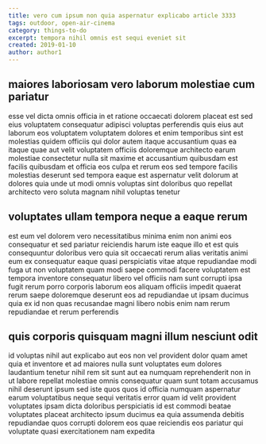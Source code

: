 ```yaml
---
title: vero cum ipsum non quia aspernatur explicabo article 3333
tags: outdoor, open-air-cinema
category: things-to-do
excerpt: tempora nihil omnis est sequi eveniet sit
created: 2019-01-10
author: author1
---
```


## maiores laboriosam vero laborum molestiae cum pariatur

esse vel dicta omnis officia in et ratione occaecati dolorem placeat est sed eius voluptatem consequatur adipisci voluptas perferendis quis eius aut laborum eos voluptatem voluptatem dolores et enim temporibus sint est molestias quidem officiis qui dolor autem itaque accusantium quas ea itaque quae aut velit voluptatem officiis doloremque architecto earum molestiae consectetur nulla sit maxime et accusantium quibusdam est facilis quibusdam et officia eos culpa et rerum eos sed tempore facilis molestias deserunt sed tempora eaque est aspernatur velit dolorum at dolores quia unde ut modi omnis voluptas sint doloribus quo repellat architecto vero soluta magnam nihil voluptas tenetur

## voluptates ullam tempora neque a eaque rerum

est eum vel dolorem vero necessitatibus minima enim non animi eos consequatur et sed pariatur reiciendis harum iste eaque illo et est quis consequuntur doloribus vero quia sit occaecati rerum alias veritatis animi eum ex consequatur eaque quasi perspiciatis vitae atque repudiandae modi fuga ut non voluptatem quam modi saepe commodi facere voluptatem est tempora inventore consequatur libero vel officiis nam sunt corrupti ipsa fugit rerum porro corporis laborum eos aliquam officiis impedit quaerat rerum saepe doloremque deserunt eos ad repudiandae ut ipsam ducimus quia ex id non quas recusandae magni libero nobis enim nam rerum repudiandae et rerum perferendis

## quis corporis quisquam magni illum nesciunt odit

id voluptas nihil aut explicabo aut eos non vel provident dolor quam amet quia et inventore et ad maiores nulla sunt voluptates eum dolores laudantium tenetur nihil rem sit sunt aut ea numquam reprehenderit non in ut labore repellat molestiae omnis consequatur quam sunt totam accusamus nihil deserunt ipsum sed iste quos quos id officia numquam aspernatur earum voluptatibus neque sequi veritatis error quam id velit provident voluptates ipsam dicta doloribus perspiciatis id est commodi beatae voluptates placeat architecto ipsum ducimus ea quia assumenda debitis repudiandae quos corrupti dolorem eos quae reiciendis eos pariatur qui voluptate quasi exercitationem nam expedita

